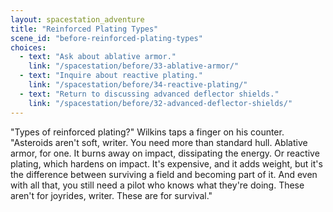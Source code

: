 ```yaml
---
layout: spacestation_adventure
title: "Reinforced Plating Types"
scene_id: "before-reinforced-plating-types"
choices:
  - text: "Ask about ablative armor."
    link: "/spacestation/before/33-ablative-armor/"
  - text: "Inquire about reactive plating."
    link: "/spacestation/before/34-reactive-plating/"
  - text: "Return to discussing advanced deflector shields."
    link: "/spacestation/before/32-advanced-deflector-shields/"
---
```


"Types of reinforced plating?" Wilkins taps a finger on his counter. "Asteroids aren't soft, writer. You need more than standard hull. Ablative armor, for one. It burns away on impact, dissipating the energy. Or reactive plating, which hardens on impact. It's expensive, and it adds weight, but it's the difference between surviving a field and becoming part of it. And even with all that, you still need a pilot who knows what they're doing. These aren't for joyrides, writer. These are for survival."
